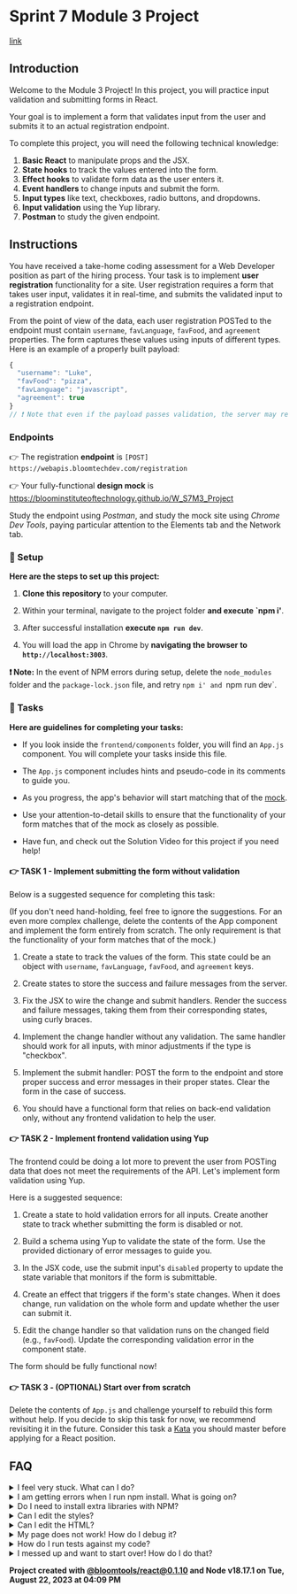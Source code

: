 # Sprint 7 Module 3 Project
[link](frontend\components\UserRegistration.png)

## Introduction

Welcome to the Module 3 Project! In this project, you will practice input validation and submitting forms in React.

Your goal is to implement a form that validates input from the user and submits it to an actual registration endpoint.

To complete this project, you will need the following technical knowledge:

1. **Basic React** to manipulate props and the JSX.
2. **State hooks** to track the values entered into the form.
3. **Effect hooks** to validate form data as the user enters it.
4. **Event handlers** to change inputs and submit the form.
5. **Input types** like text, checkboxes, radio buttons, and dropdowns.
6. **Input validation** using the Yup library.
7. **Postman** to study the given endpoint.

## Instructions

You have received a take-home coding assessment for a Web Developer position as part of the hiring process. Your task is to implement **user registration** functionality for a site. User registration requires a form that takes user input, validates it in real-time, and submits the validated input to a registration endpoint.

From the point of view of the data, each user registration POSTed to the endpoint must contain `username`, `favLanguage`, `favFood`, and `agreement` properties. The form captures these values using inputs of different types. Here is an example of a properly built payload:

```js
{
  "username": "Luke", 
  "favFood": "pizza", 
  "favLanguage": "javascript", 
  "agreement": true 
}
// ❗ Note that even if the payload passes validation, the server may reject the request if the username already exists
```

### Endpoints

👉 The registration **endpoint** is `[POST] https://webapis.bloomtechdev.com/registration`

👉 Your fully-functional **design mock** is https://bloominstituteoftechnology.github.io/W_S7M3_Project

Study the endpoint using _Postman_, and study the mock site using _Chrome Dev Tools_, paying particular attention to the Elements tab and the Network tab.

### 💾 Setup

**Here are the steps to set up this project:**

1. **Clone this repository** to your computer.

2. Within your terminal, navigate to the project folder **and execute `npm i'**.

3. After successful installation **execute `npm run dev`**.

4. You will load the app in Chrome by **navigating the browser to `http://localhost:3003`**.

**❗ Note:** In the event of NPM errors during setup, delete the `node_modules` folder and the `package-lock.json` file, and retry `npm i' and `npm run dev`.

### 🥷 Tasks

**Here are guidelines for completing your tasks:**

- If you look inside the `frontend/components` folder, you will find an `App.js` component. You will complete your tasks inside this file.

- The `App.js` component includes hints and pseudo-code in its comments to guide you.

- As you progress, the app's behavior will start matching that of the [mock](https://bloominstituteoftechnology.github.io/W_S7M3_Project).

- Use your attention-to-detail skills to ensure that the functionality of your form matches that of the mock as closely as possible.

- Have fun, and check out the Solution Video for this project if you need help!

#### 👉 TASK 1 - Implement submitting the form without validation

Below is a suggested sequence for completing this task:

(If you don't need hand-holding, feel free to ignore the suggestions. For an even more complex challenge, delete the contents of the App component and implement the form entirely from scratch. The only requirement is that the functionality of your form matches that of the mock.)

1. Create a state to track the values of the form. This state could be an object with `username`, `favLanguage`, `favFood`, and `agreement` keys.

2. Create states to store the success and failure messages from the server.

3. Fix the JSX to wire the change and submit handlers. Render the success and failure messages, taking them from their corresponding states, using curly braces.

4. Implement the change handler without any validation. The same handler should work for all inputs, with minor adjustments if the type is "checkbox".

5. Implement the submit handler: POST the form to the endpoint and store proper success and error messages in their proper states. Clear the form in the case of success.

6. You should have a functional form that relies on back-end validation only, without any frontend validation to help the user.

#### 👉 TASK 2 - Implement frontend validation using Yup

The frontend could be doing a lot more to prevent the user from POSTing data that does not meet the requirements of the API. Let's implement form validation using Yup.

Here is a suggested sequence:

1. Create a state to hold validation errors for all inputs. Create another state to track whether submitting the form is disabled or not.

2. Build a schema using Yup to validate the state of the form. Use the provided dictionary of error messages to guide you.

3. In the JSX code, use the submit input's `disabled` property to update the state variable that monitors if the form is submittable.

4. Create an effect that triggers if the form's state changes. When it does change, run validation on the whole form and update whether the user can submit it.

5. Edit the change handler so that validation runs on the changed field (e.g., `favFood`). Update the corresponding validation error in the component state.

The form should be fully functional now!

#### 👉 TASK 3 - (OPTIONAL) Start over from scratch

Delete the contents of `App.js` and challenge yourself to rebuild this form without help. If you decide to skip this task for now, we recommend revisiting it in the future. Consider this task a [Kata](https://en.wikipedia.org/wiki/Kata) you should master before applying for a React position.

## FAQ

<details>
  <summary>I feel very stuck. What can I do?</summary>

Check out the Solution Video for this project in your learning platform. In it, an industry expert will walk you through their thinking in detail while they solve the tasks. We highly recommend viewing Solution Videos even if you are not stuck: you will learn many tricks.

</details>

<details>
  <summary>I am getting errors when I run npm install. What is going on?</summary>

This project requires Node to be correctly installed on your computer to work. Sometimes Node can be installed but misconfigured. Try deleting `node_modules` and running `npm install`. If that fails, try deleting both `node_modules` and `package-lock.json` before reinstalling. If all fails, please request support!

</details>

<details>
  <summary>Do I need to install extra libraries with NPM?</summary>

No. Everything you need should be installed already, including Yup and Axios.

</details>

<details>
  <summary>Can I edit the styles?</summary>

Of course! Have at it.

</details>

<details>
  <summary>Can I edit the HTML?</summary>

That's probably not a great idea. You need to be able to make all changes via React and not make any changes in the HTML files.

</details>

<details>
  <summary>My page does not work! How do I debug it?</summary>

With React, you need to use the React Dev Tools to monitor the state of our components as you interact with the App. If the state is not adjusting like you expect, that's good to know. If the state does change, but the UI does not respond, that's a different thing.

If your code has a syntax problem, the app will print error messages in the console. Focus on the first message. Place console logs right before the crash site (errors usually inform of the line number where the problem originates) and see if your variables contain the data you think they do. Comment out chunks of code until you get it to compile!

</details>

<details>
  <summary>How do I run tests against my code?</summary>

This particular project has no tests in it. All testing must be manual!

</details>

<details>
  <summary>I messed up and want to start over! How do I do that?</summary>

Do NOT delete your repository from GitHub! Instead, frequently commit as you work. Make a commit whenever you achieve anything and the app isn't crashing in Chrome. Frequent commits create restore points you can use should you wreak havoc with your app. If you find yourself in a mess, use git reset --hard to discard all changes to your code since your last commit. If you are dead set on restarting the challenge from scratch, you can do this with Git as well. Research how to reset hard to a specific commit.

</details>

**Project created with [@bloomtools/react@0.1.10](https://github.com/bloominstituteoftechnology/npm-tools-react) and Node v18.17.1 on Tue, August 22, 2023 at 04:09 PM**
